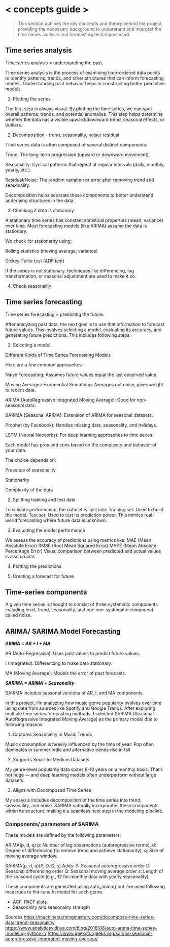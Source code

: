 # < concepts guide >
> This section outlines the key concepts and theory behind the project, providing the necessary background to understand and interpret the time series analysis and forecasting techniques used.

## Time series analysis
Time series analysis = understanding the past.

Time series analysis is the process of examining time-ordered data points to identify patterns, trends, and other structures that can inform forecasting models. Understanding past behavior helps in constructing better predictive models.

1. Plotting the series

The first step is always visual. By plotting the time series, we can spot overall patterns, trends, and potential anomalies. This step helps determine whether the data has a visible upward/downward trend, seasonal effects, or outliers.

2. Decomposition - trend, seasonality, noise/ residual

Time series data is often composed of several distinct components:

Trend: The long-term progression (upward or downward movement).

Seasonality: Cyclical patterns that repeat at regular intervals (daily, monthly, yearly, etc.).

Residual/Noise: The random variation or error after removing trend and seasonality.

Decomposition helps separate these components to better understand underlying structures in the data.

3. Checking if data is stationary

A stationary time series has constant statistical properties (mean, variance) over time. Most forecasting models (like ARIMA) assume the data is stationary.

We check for stationarity using:

Rolling statistics (moving average, variance)

Dickey-Fuller test (ADF test)

If the series is not stationary, techniques like differencing, log transformation, or seasonal adjustment are used to make it so.

4. Check seasonality

## Time series forecasting

Time series forecasting = predicting the future.

After analyzing past data, the next goal is to use that information to forecast future values. This involves selecting a model, evaluating its accuracy, and generating future predictions. This includes following steps:


1. Selecting a model

Different Kinds of Time Series Forecasting Models

Here are a few common approaches:

Naive Forecasting: Assumes future values equal the last observed value.

Moving Average / Exponential Smoothing: Averages out noise, gives weight to recent data.

ARIMA (AutoRegressive Integrated Moving Average): Good for non-seasonal data.

SARIMA (Seasonal ARIMA): Extension of ARIMA for seasonal datasets.

Prophet (by Facebook): Handles missing data, seasonality, and holidays.

LSTM (Neural Networks): For deep learning approaches to time series.

Each model has pros and cons based on the complexity and behavior of your data.

The choice depends on:

Presence of seasonality

Stationarity

Complexity of the data

2. Splitting training and test data

To validate performance, the dataset is split into:
Training set: Used to build the model.
Test set: Used to test its prediction power.
This mimics real-world forecasting where future data is unknown.

3. Evaluating the model performance

We assess the accuracy of predictions using metrics like:
MAE (Mean Absolute Error)
RMSE (Root Mean Squared Error)
MAPE (Mean Absolute Percentage Error)
Visual comparison between predicted and actual values is also crucial.

4. Plotting the predictions
   
5. Creating a forecast for future 

## Time-series components

A given time series is thought to consist of three systematic components including level, trend, seasonality, and one non-systematic component called noise. 


## ARIMA/ SARIMA Model Forecasting

***ARIMA = AR + I + MA***

AR (Auto-Regressive): Uses past values to predict future values.

I (Integrated): Differencing to make data stationary.

MA (Moving Average): Models the error of past forecasts.

***SARIMA = ARIMA + Seasonality***

SARIMA includes seasonal versions of AR, I, and MA components.

In this project, I’m analyzing how music genre popularity evolves over time using data from sources like Spotify and Google Trends. After exploring multiple time series forecasting methods, I selected SARIMA (Seasonal AutoRegressive Integrated Moving Average) as the primary model due to following reasons:

1. Captures Seasonality in Music Trends

Music consumption is heavily influenced by the time of year:
Pop often dominates in summer
Indie and alternative trends rise in fall

2. Supports Small-to-Medium Datasets

My genre-level popularity data spans 8-10 years on a monthly basis. That’s not huge — and deep learning models often underperform without large datasets.

3. Aligns with Decomposed Time Series

My analysis includes decomposition of the time series into trend, seasonality, and noise. SARIMA naturally incorporates these components within its structure, making it a seamless next step in the modeling pipeline.

### Components/ parameters of SARIMA 

These models are defined by the following parameters:

ARIMA(p, d, q)
p: Number of lag observations (autoregressive terms).
d: Degree of differencing (to remove trend and achieve stationarity).
q: Size of moving average window.

SARIMA(p, d, q)(P, D, Q, s)
Adds:
P: Seasonal autoregressive order
D: Seasonal differencing order
Q: Seasonal moving average order
s: Length of the seasonal cycle (e.g., 12 for monthly data with yearly seasonality)

These components are generated using auto_arima() but I've used following measrues to fint-tune ht model for each genre.
- ACF, PACF plots
- Seasonality and seasonality strength


Sources
https://machinelearningmastery.com/decompose-time-series-data-trend-seasonality/ 
https://www.analyticsvidhya.com/blog/2018/08/auto-arima-time-series-modeling-python-r/ 
https://www.geeksforgeeks.org/sarima-seasonal-autoregressive-integrated-moving-average/ 

